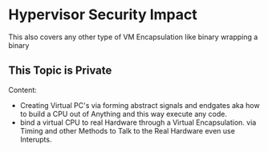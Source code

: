 # Hypervisor Security Impact
This also covers any other type of VM Encapsulation like binary wrapping a binary

## This Topic is Private
Content: 
- Creating Virtual PC's via forming abstract signals and endgates aka how to build a CPU out of Anything and this way execute any code. 
- bind a virtual CPU to real Hardware through a Virtual Encapsulation. via Timing and other Methods to Talk to the Real Hardware even use Interupts.
